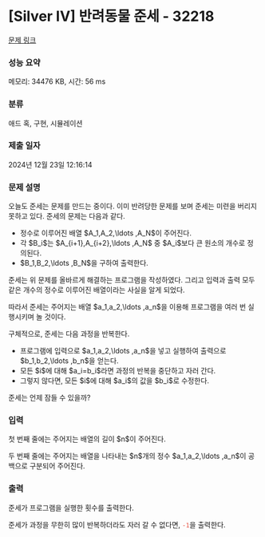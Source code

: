 # [Silver IV] 반려동물 준세 - 32218 

[문제 링크](https://www.acmicpc.net/problem/32218) 

### 성능 요약

메모리: 34476 KB, 시간: 56 ms

### 분류

애드 혹, 구현, 시뮬레이션

### 제출 일자

2024년 12월 23일 12:16:14

### 문제 설명

<p>오늘도 준세는 문제를 만드는 중이다. 이미 반려당한 문제를 보며 준세는 미련을 버리지 못하고 있다. 준세의 문제는 다음과 같다.</p>

<ul>
	<li>정수로 이루어진 배열 $A_1,A_2,\ldots ,A_N$이 주어진다.</li>
	<li>각 $B_i$는 $A_{i+1},A_{i+2},\ldots ,A_N$ 중 $A_i$보다 큰 원소의 개수로 정의된다.</li>
	<li>$B_1,B_2,\ldots ,B_N$을 구하여 출력한다.</li>
</ul>

<p>준세는 위 문제를 올바르게 해결하는 프로그램을 작성하였다. 그리고 입력과 출력 모두 같은 개수의 정수로 이루어진 배열이라는 사실을 알게 되었다.</p>

<p>따라서 준세는 주어지는 배열 $a_1,a_2,\ldots ,a_n$을 이용해 프로그램을 여러 번 실행시키며 놀 것이다.</p>

<p>구체적으로, 준세는 다음 과정을 반복한다.</p>

<ul>
	<li>프로그램에 입력으로 $a_1,a_2,\ldots ,a_n$을 넣고 실행하여 출력으로 $b_1,b_2,\ldots ,b_n$을 얻는다.</li>
	<li>모든 $i$에 대해 $a_i=b_i$라면 과정의 반복을 중단하고 자러 간다.</li>
	<li>그렇지 않다면, 모든 $i$에 대해 $a_i$의 값을 $b_i$로 수정한다.</li>
</ul>

<p>준세는 언제 잠들 수 있을까?</p>

### 입력 

 <p>첫 번째 줄에는 주어지는 배열의 길이 $n$이 주어진다.</p>

<p>두 번째 줄에는 주어지는 배열을 나타내는 $n$개의 정수 $a_1,a_2,\ldots ,a_n$이 공백으로 구분되어 주어진다.</p>

### 출력 

 <p>준세가 프로그램을 실행한 횟수를 출력한다.</p>

<p>준세가 과정을 무한히 많이 반복하더라도 자러 갈 수 없다면, <span style="color:#e74c3c;"><code>-1</code></span>을 출력한다.</p>

